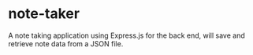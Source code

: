 # note-taker
A note taking application using Express.js for the back end, will save and retrieve note data from a JSON file.
